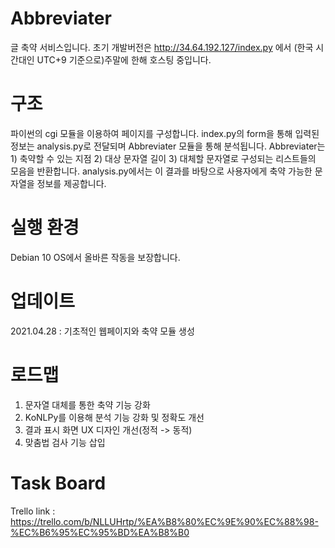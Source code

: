 # Abbreviater
글 축약 서비스입니다. 초기 개발버전은 http://34.64.192.127/index.py 에서 (한국 시간대인 UTC+9 기준으로)주말에 한해 호스팅 중입니다.

# 구조
파이썬의 cgi 모듈을 이용하여 페이지를 구성합니다. index.py의 form을 통해 입력된 정보는 analysis.py로 전달되며 Abbreviater 모듈을 통해 분석됩니다. Abbreviater는 1) 축약할 수 있는 지점 2) 대상 문자열 길이 3) 대체할 문자열로 구성되는 리스트들의 모음을 반환합니다. analysis.py에서는 이 결과를 바탕으로 사용자에게 축약 가능한 문자열을 정보를 제공합니다.

# 실행 환경
Debian 10 OS에서 올바른 작동을 보장합니다.

# 업데이트
2021.04.28 : 기초적인 웹페이지와 축약 모듈 생성

# 로드맵
1. 문자열 대체를 통한 축약 기능 강화
2. KoNLPy를 이용해 분석 기능 강화 및 정확도 개선
3. 결과 표시 화면 UX 디자인 개선(정적 -> 동적)
4. 맞춤법 검사 기능 삽입

# Task Board
Trello link : https://trello.com/b/NLLUHrtp/%EA%B8%80%EC%9E%90%EC%88%98-%EC%B6%95%EC%95%BD%EA%B8%B0

